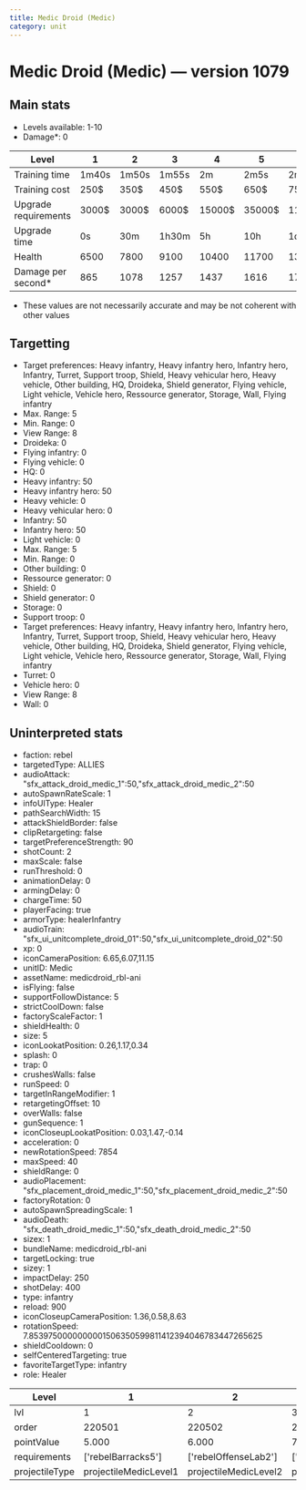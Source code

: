 ```yaml
---
title: Medic Droid (Medic)
category: unit
---
```


# Medic Droid (Medic) — version 1079

## Main stats

  * Levels available: 1-10
  * Damage*: 0

|Level               |1    |2    |3    |4     |5     |6      |7      |8      |9       |10      |
|--------------------|-----|-----|-----|------|------|-------|-------|-------|--------|--------|
|Training time       |1m40s|1m50s|1m55s|2m    |2m5s  |2m10s  |2m15s  |2m20s  |2m25s   |2m30s   |
|Training cost       |250$ |350$ |450$ |550$  |650$  |750$   |850$   |1000$  |1050$   |1150$   |
|Upgrade requirements|3000$|3000$|6000$|15000$|35000$|115000$|175000$|350000$|1000000$|2000000$|
|Upgrade time        |0s   |30m  |1h30m|5h    |10h   |1d12h  |2d12h  |4d     |6d      |1w2d    |
|Health              |6500 |7800 |9100 |10400 |11700 |13000  |14300  |15600  |16900   |19500   |
|Damage per second*  |865  |1078 |1257 |1437  |1616  |1795   |1976   |2155   |2334    |2693    |

* These values are not necessarily accurate and may be not coherent with other values

## Targetting

  * Target preferences: Heavy infantry, Heavy infantry hero, Infantry hero, Infantry, Turret, Support troop, Shield, Heavy vehicular hero, Heavy vehicle, Other building, HQ, Droideka, Shield generator, Flying vehicle, Light vehicle, Vehicle hero, Ressource generator, Storage, Wall, Flying infantry
  * Max. Range: 5
  * Min. Range: 0
  * View Range: 8
  * Droideka: 0
  * Flying infantry: 0
  * Flying vehicle: 0
  * HQ: 0
  * Heavy infantry: 50
  * Heavy infantry hero: 50
  * Heavy vehicle: 0
  * Heavy vehicular hero: 0
  * Infantry: 50
  * Infantry hero: 50
  * Light vehicle: 0
  * Max. Range: 5
  * Min. Range: 0
  * Other building: 0
  * Ressource generator: 0
  * Shield: 0
  * Shield generator: 0
  * Storage: 0
  * Support troop: 0
  * Target preferences: Heavy infantry, Heavy infantry hero, Infantry hero, Infantry, Turret, Support troop, Shield, Heavy vehicular hero, Heavy vehicle, Other building, HQ, Droideka, Shield generator, Flying vehicle, Light vehicle, Vehicle hero, Ressource generator, Storage, Wall, Flying infantry
  * Turret: 0
  * Vehicle hero: 0
  * View Range: 8
  * Wall: 0

## Uninterpreted stats

  * faction: rebel
  * targetedType: ALLIES
  * audioAttack: "sfx_attack_droid_medic_1":50,"sfx_attack_droid_medic_2":50
  * autoSpawnRateScale: 1
  * infoUIType: Healer
  * pathSearchWidth: 15
  * attackShieldBorder: false
  * clipRetargeting: false
  * targetPreferenceStrength: 90
  * shotCount: 2
  * maxScale: false
  * runThreshold: 0
  * animationDelay: 0
  * armingDelay: 0
  * chargeTime: 50
  * playerFacing: true
  * armorType: healerInfantry
  * audioTrain: "sfx_ui_unitcomplete_droid_01":50,"sfx_ui_unitcomplete_droid_02":50
  * xp: 0
  * iconCameraPosition: 6.65,6.07,11.15
  * unitID: Medic
  * assetName: medicdroid_rbl-ani
  * isFlying: false
  * supportFollowDistance: 5
  * strictCoolDown: false
  * factoryScaleFactor: 1
  * shieldHealth: 0
  * size: 5
  * iconLookatPosition: 0.26,1.17,0.34
  * splash: 0
  * trap: 0
  * crushesWalls: false
  * runSpeed: 0
  * targetInRangeModifier: 1
  * retargetingOffset: 10
  * overWalls: false
  * gunSequence: 1
  * iconCloseupLookatPosition: 0.03,1.47,-0.14
  * acceleration: 0
  * newRotationSpeed: 7854
  * maxSpeed: 40
  * shieldRange: 0
  * audioPlacement: "sfx_placement_droid_medic_1":50,"sfx_placement_droid_medic_2":50
  * factoryRotation: 0
  * autoSpawnSpreadingScale: 1
  * audioDeath: "sfx_death_droid_medic_1":50,"sfx_death_droid_medic_2":50
  * sizex: 1
  * bundleName: medicdroid_rbl-ani
  * targetLocking: true
  * sizey: 1
  * impactDelay: 250
  * shotDelay: 400
  * type: infantry
  * reload: 900
  * iconCloseupCameraPosition: 1.36,0.58,8.63
  * rotationSpeed: 7.8539750000000001506350599811412394046783447265625
  * shieldCooldown: 0
  * selfCenteredTargeting: true
  * favoriteTargetType: infantry
  * role: Healer

|Level         |1                    |2                    |3                    |4                    |5                    |6                    |7                    |8                    |9                    |10                    |
|--------------|---------------------|---------------------|---------------------|---------------------|---------------------|---------------------|---------------------|---------------------|---------------------|----------------------|
|lvl           |1                    |2                    |3                    |4                    |5                    |6                    |7                    |8                    |9                    |10                    |
|order         |220501               |220502               |220503               |220504               |220505               |220506               |220507               |220508               |220509               |220510                |
|pointValue    |5.000                |6.000                |7.000                |8.000                |9.000                |10.000               |11.000               |12.000               |13.000               |15.000                |
|requirements  |['rebelBarracks5']   |['rebelOffenseLab2'] |['rebelOffenseLab3'] |['rebelOffenseLab4'] |['rebelOffenseLab5'] |['rebelOffenseLab6'] |['rebelOffenseLab7'] |['rebelOffenseLab8'] |['rebelOffenseLab9'] |['rebelOffenseLab10'] |
|projectileType|projectileMedicLevel1|projectileMedicLevel2|projectileMedicLevel3|projectileMedicLevel4|projectileMedicLevel5|projectileMedicLevel6|projectileMedicLevel7|projectileMedicLevel8|projectileMedicLevel9|projectileMedicLevel10|

